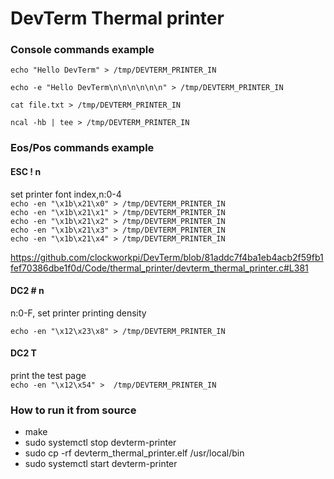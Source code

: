 # DevTerm Thermal printer 

### Console commands example


`echo "Hello DevTerm" > /tmp/DEVTERM_PRINTER_IN`

`echo -e "Hello DevTerm\n\n\n\n\n\n" > /tmp/DEVTERM_PRINTER_IN`

`cat file.txt > /tmp/DEVTERM_PRINTER_IN`

`ncal -hb | tee > /tmp/DEVTERM_PRINTER_IN`

### Eos/Pos commands example


#### ESC ! n  
set printer font index,n:0-4  
`echo -en "\x1b\x21\x0" > /tmp/DEVTERM_PRINTER_IN`  
`echo -en "\x1b\x21\x1" > /tmp/DEVTERM_PRINTER_IN`  
`echo -en "\x1b\x21\x2" > /tmp/DEVTERM_PRINTER_IN`  
`echo -en "\x1b\x21\x3" > /tmp/DEVTERM_PRINTER_IN`  
`echo -en "\x1b\x21\x4" > /tmp/DEVTERM_PRINTER_IN`  

https://github.com/clockworkpi/DevTerm/blob/81addc7f4ba1eb4acb2f59fb1fef70386dbe1f0d/Code/thermal_printer/devterm_thermal_printer.c#L381

#### DC2 # n   
n:0-F, set printer printing density 

`echo -en "\x12\x23\x8" > /tmp/DEVTERM_PRINTER_IN`

#### DC2 T  
print the test page  
`echo -en "\x12\x54" >  /tmp/DEVTERM_PRINTER_IN`


### How to run it from source

* make  
* sudo systemctl stop devterm-printer   
* sudo cp -rf devterm_thermal_printer.elf /usr/local/bin  
* sudo systemctl start devterm-printer  
